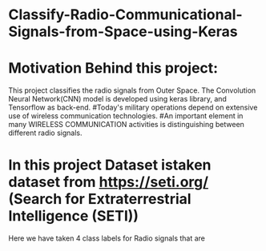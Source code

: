 # Classify-Radio-Communicational-Signals-from-Space-using-Keras
# Motivation Behind this project:
This project classifies the radio signals from Outer Space. The Convolution Neural Network(CNN) model is developed using keras library, and Tensorflow as back-end.
#Today's military operations depend on extensive use of wireless communication technologies.
#An important element in many WIRELESS COMMUNICATION activities is distinguishing between different radio signals.
# In this project Dataset istaken dataset from https://seti.org/ (Search for Extraterrestrial Intelligence (SETI))

Here we have taken 4 class labels for Radio signals that are 
